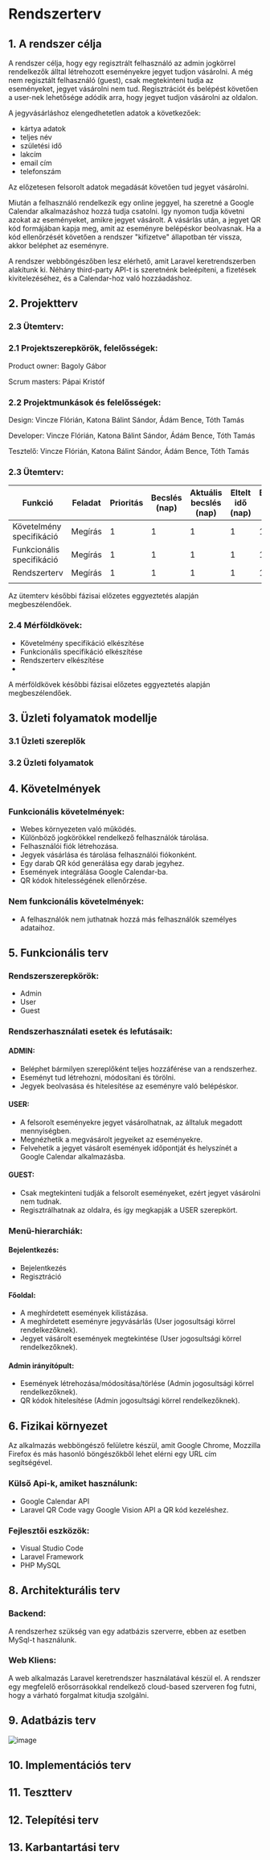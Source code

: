 # Rendszerterv
## 1. A rendszer célja

A rendszer célja, hogy egy regisztrált felhasználó az admin jogkörrel rendelkezők álltal létrehozott eseményekre jegyet tudjon vásárolni. 
A még nem regisztált felhasználó (guest), csak megtekinteni tudja az eseményeket, jegyet vásárolni nem tud.
Regisztrációt és belépést követően a user-nek lehetősége adódik arra, hogy jegyet tudjon vásárolni az oldalon.

A jegyvásárláshoz elengedhetetlen adatok a következőek: 
- kártya adatok
- teljes név
- születési idő
- lakcím
- email cím
- telefonszám

Az előzetesen felsorolt adatok megadását követően tud jegyet vásárolni.

Miután a felhasználó rendelkezik egy online jeggyel, ha szeretné a Google Calendar alkalmazáshoz hozzá tudja csatolni. Így nyomon tudja követni azokat az eseményeket,
amikre jegyet vásárolt.
A vásárlás után, a jegyet QR kód formájában kapja meg, amit az eseményre belépéskor beolvasnak. Ha a kód ellenőrzését követően a rendszer "kifizetve" állapotban tér vissza, akkor beléphet az eseményre.

A rendszer webböngészőben lesz elérhető, amit Laravel keretrendszerben alakítunk ki.
Néhány third-party API-t is szeretnénk beleépíteni, a fizetések kivitelezéséhez, és a Calendar-hoz való hozzáadáshoz.


## 2. Projektterv


     
### 2.3 Ütemterv:


### 2.1 Projektszerepkörök, felelősségek:
Product owner: Bagoly Gábor

Scrum masters: Pápai Kristóf

### 2.2 Projektmunkások és felelősségek:
Design: Vincze Flórián, Katona Bálint Sándor, Ádám Bence, Tóth Tamás

Developer: Vincze Flórián, Katona Bálint Sándor, Ádám Bence, Tóth Tamás

Tesztelő: Vincze Flórián, Katona Bálint Sándor, Ádám Bence, Tóth Tamás
### 2.3 Ütemterv:

|Funkció                  | Feladat                                | Prioritás | Becslés (nap) | Aktuális becslés (nap) | Eltelt idő (nap) | Becsült idő (nap) |
|-------------------------|----------------------------------------|-----------|---------------|------------------------|------------------|---------------------|
|Követelmény specifikáció |Megírás                                 |         1 |             1 |                      1 |                1 |                   1 |             
|Funkcionális specifikáció|Megírás                                 |         1 |             1 |                      1 |                1 |                   1 |
|Rendszerterv             |Megírás                                 |         1 |             1 |                      1 |                1 |                   1 |
|       |       |      |      |       |         |      |

Az ütemterv későbbi fázisai előzetes eggyeztetés alapján megbeszélendőek.

### 2.4 Mérföldkövek:
- Követelmény specifikáció elkészítése
- Funkcionális specifikáció elkészítése
- Rendszerterv elkészítése
-
A mérföldkövek későbbi fázisai előzetes eggyeztetés alapján megbeszélendőek.

## 3. Üzleti folyamatok modellje

### 3.1 Üzleti szereplők



### 3.2 Üzleti folyamatok



## 4. Követelmények

### Funkcionális követelmények:
- Webes környezeten való működés.
- Különböző jogkörökkel rendelkező felhasználók tárolása.
- Felhasználói fiók létrehozása.
- Jegyek vásárlása és tárolása felhasználói fiókonként.
- Egy darab QR kód generálása egy darab jegyhez.
- Események integrálása Google Calendar-ba.
- QR kódok hitelességének ellenőrzése.

### Nem funkcionális követelmények:
- A felhasználók nem juthatnak hozzá más felhasználók személyes adataihoz.

## 5. Funkcionális terv


### Rendszerszerepkörök:
- Admin
- User
- Guest

### Rendszerhasználati esetek és lefutásaik:
#### ADMIN:
- Beléphet bármilyen szereplőként teljes hozzáférése van a rendszerhez.
- Eseményt tud létrehozni, módosítani és törölni.
- Jegyek beolvasása és hitelesítése az eseményre való belépéskor.

#### USER:
- A felsorolt eseményekre jegyet vásárolhatnak, az álltaluk megadott mennyiségben.
- Megnézhetik a megvásárolt jegyeiket az eseményekre.
- Felvehetik a jegyet vásárolt események időpontját és helyszínét a Google Calendar alkalmazásba.


#### GUEST:
- Csak megtekinteni tudják a felsorolt eseményeket, ezért jegyet vásárolni nem tudnak.
- Regisztrálhatnak az oldalra, és így megkapják a USER szerepkört.

### Menü-hierarchiák:
#### Bejelentkezés:
- Bejelentkezés
- Regisztráció

#### Főoldal:
- A meghírdetett események kilistázása.
- A meghírdetett eseményre jegyvásárlás (User jogosultsági körrel rendelkezőknek).
- Jegyet vásárolt események megtekintése (User jogosultsági körrel rendelkezőknek).

#### Admin irányítópult:
- Események létrehozása/módosítása/törlése (Admin jogosultsági körrel rendelkezőknek).
- QR kódok hitelesítése (Admin jogosultsági körrel rendelkezőknek).

## 6. Fizikai környezet

Az alkalmazás webböngésző felületre készül, amit Google Chrome, Mozzilla Firefox és más hasonló böngészőkből lehet elérni egy URL cím segítségével. 

### Külső Api-k, amiket használunk:
- Google Calendar API
- Laravel QR Code vagy Google Vision API a QR kód kezeléshez.

### Fejlesztői eszközök:
- Visual Studio Code
- Laravel Framework
- PHP MySQL

## 8. Architekturális terv


### Backend:
A rendszerhez szükség van egy adatbázis szerverre, ebben az esetben MySql-t használunk.

### Web Kliens:
A web alkalmazás Laravel keretrendszer használatával készül el.
A rendszer egy megfelelő erősorrásokkal rendelkező cloud-based szerveren fog futni,
hogy a várható forgalmat kitudja szolgálni.


## 9. Adatbázis terv

![image](https://github.com/Fagyesz/Carpe-Diem/tree/main/imgs/db.png)

## 10. Implementációs terv



## 11. Tesztterv


## 12. Telepítési terv



## 13. Karbantartási terv

